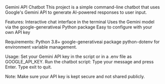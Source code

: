 Gemini API Chatbot
This project is a simple command-line chatbot that uses Google's Gemini API to generate AI-powered responses to user input.

Features:
Interactive chat interface in the terminal
Uses the Gemini model via the google-generativeai Python package
Easy to configure with your own API key

Requirements: 
Python 3.8+
google-generativeai package
python-dotenv for environment variable management.

Usage:
Set your Gemini API key in the script or in a .env file as GOOGLE_API_KEY.
Run the chatbot script:
Type your message and press Enter. Type exit to quit.

Note: Make sure your API key is kept secure and not shared publicly.
